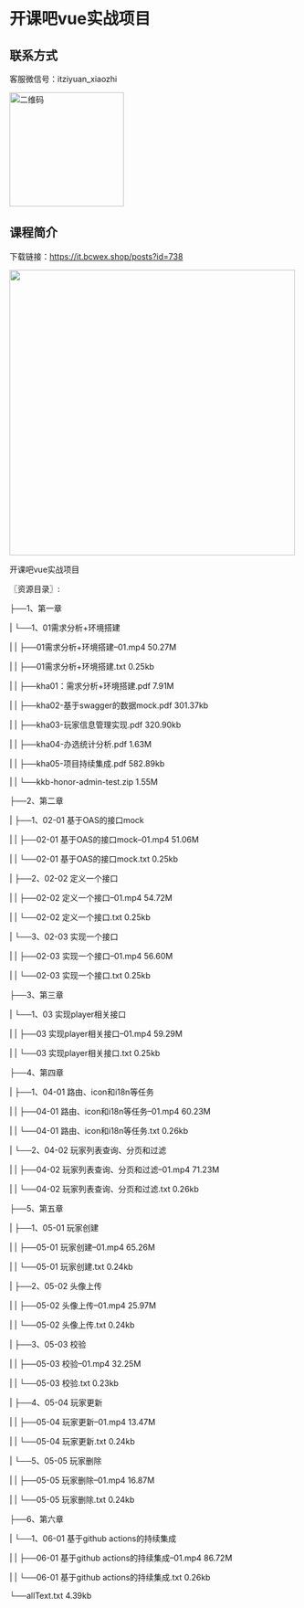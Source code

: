 # 开课吧vue实战项目

## 联系方式

客服微信号：itziyuan_xiaozhi

<img src="https://ziyuanyun.oss-cn-guangzhou.aliyuncs.com/common/20240614073449/666b82192834a.jpg" width="200" height="200" alt="二维码">

## 课程简介

下载链接：https://it.bcwex.shop/posts?id=738

<img src="https://ziyuanyun.oss-cn-guangzhou.aliyuncs.com/yun/20240515152245/664462c55692b.jpg" width="500" alt="">

  开课吧vue实战项目



 〖资源目录〗:

 ├──1、第一章

 | └──1、01需求分析+环境搭建

 | | ├──01需求分析+环境搭建–01.mp4 50.27M

 | | ├──01需求分析+环境搭建.txt 0.25kb

 | | ├──kha01：需求分析+环境搭建.pdf 7.91M

 | | ├──kha02-基于swagger的数据mock.pdf 301.37kb

 | | ├──kha03-玩家信息管理实现.pdf 320.90kb

 | | ├──kha04-办选统计分析.pdf 1.63M

 | | ├──kha05-项目持续集成.pdf 582.89kb

 | | └──kkb-honor-admin-test.zip 1.55M

 ├──2、第二章

 | ├──1、02-01 基于OAS的接口mock

 | | ├──02-01 基于OAS的接口mock–01.mp4 51.06M

 | | └──02-01 基于OAS的接口mock.txt 0.25kb

 | ├──2、02-02 定义一个接口

 | | ├──02-02 定义一个接口–01.mp4 54.72M

 | | └──02-02 定义一个接口.txt 0.25kb

 | └──3、02-03 实现一个接口

 | | ├──02-03 实现一个接口–01.mp4 56.60M

 | | └──02-03 实现一个接口.txt 0.25kb

 ├──3、第三章

 | └──1、03 实现player相关接口

 | | ├──03 实现player相关接口–01.mp4 59.29M

 | | └──03 实现player相关接口.txt 0.25kb

 ├──4、第四章

 | ├──1、04-01 路由、icon和i18n等任务

 | | ├──04-01 路由、icon和i18n等任务–01.mp4 60.23M

 | | └──04-01 路由、icon和i18n等任务.txt 0.26kb

 | └──2、04-02 玩家列表查询、分页和过滤

 | | ├──04-02 玩家列表查询、分页和过滤–01.mp4 71.23M

 | | └──04-02 玩家列表查询、分页和过滤.txt 0.26kb

 ├──5、第五章

 | ├──1、05-01 玩家创建

 | | ├──05-01 玩家创建–01.mp4 65.26M

 | | └──05-01 玩家创建.txt 0.24kb

 | ├──2、05-02 头像上传

 | | ├──05-02 头像上传–01.mp4 25.97M

 | | └──05-02 头像上传.txt 0.24kb

 | ├──3、05-03 校验

 | | ├──05-03 校验–01.mp4 32.25M

 | | └──05-03 校验.txt 0.23kb

 | ├──4、05-04 玩家更新

 | | ├──05-04 玩家更新–01.mp4 13.47M

 | | └──05-04 玩家更新.txt 0.24kb

 | └──5、05-05 玩家删除

 | | ├──05-05 玩家删除–01.mp4 16.87M

 | | └──05-05 玩家删除.txt 0.24kb

 ├──6、第六章

 | └──1、06-01 基于github actions的持续集成

 | | ├──06-01 基于github actions的持续集成–01.mp4 86.72M

 | | └──06-01 基于github actions的持续集成.txt 0.26kb

 └──allText.txt 4.39kb

  